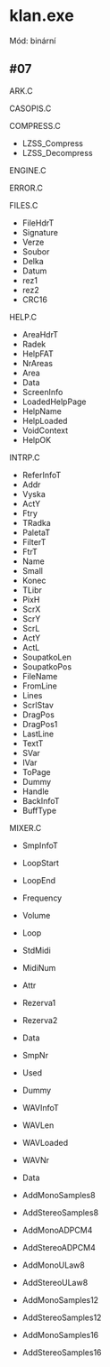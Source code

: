# klan.exe

Mód: binární

## \#07

ARK.C

CASOPIS.C

COMPRESS.C

* LZSS\_Compress
* LZSS\_Decompress

ENGINE.C

ERROR.C

FILES.C

* FileHdrT
* Signature
* Verze
* Soubor
* Delka
* Datum
* rez1
* rez2
* CRC16

HELP.C

* AreaHdrT
* Radek
* HelpFAT
* NrAreas
* Area
* Data
* ScreenInfo
* LoadedHelpPage
* HelpName
* HelpLoaded
* VoidContext
* HelpOK

INTRP.C

* ReferInfoT
* Addr
* Vyska
* ActY
* Ftry
* TRadka
* PaletaT
* FilterT
* FtrT
* Name
* Small
* Konec
* TLibr
* PixH
* ScrX
* ScrY
* ScrL
* ActY
* ActL
* SoupatkoLen
* SoupatkoPos
* FileName
* FromLine
* Lines
* ScrlStav
* DragPos
* DragPos1
* LastLine
* TextT
* SVar
* IVar
* ToPage
* Dummy
* Handle
* BackInfoT
* BuffType

MIXER.C

* SmpInfoT
* LoopStart
* LoopEnd
* Frequency
* Volume
* Loop
* StdMidi
* MidiNum
* Attr
* Rezerva1
* Rezerva2
* Data
* SmpNr
* Used
* Dummy
* WAVInfoT
* WAVLen
* WAVLoaded
* WAVNr
* Data

* AddMonoSamples8
* AddStereoSamples8
* AddMonoADPCM4
* AddStereoADPCM4
* AddMonoULaw8
* AddStereoULaw8
* AddMonoSamples12
* AddStereoSamples12
* AddMonoSamples16
* AddStereoSamples16



